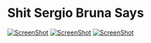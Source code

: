 Shit Sergio Bruna Says
===================

[![ScreenShot](http://img.youtube.com/vi/4o4uxNUI6Wg/0.jpg)](https://www.youtube.com/watch?v=4o4uxNUI6Wg)
[![ScreenShot](http://img.youtube.com/vi/THugFx1Lkro/0.jpg)](https://www.youtube.com/watch?v=THugFx1Lkro)
[![ScreenShot](http://img.youtube.com/vi/Fl_jL_yYL_U/0.jpg)](https://www.youtube.com/watch?v=Fl_jL_yYL_U)


